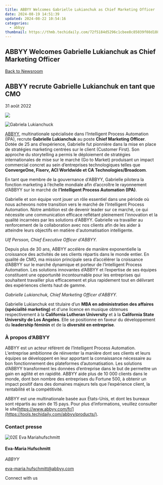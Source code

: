 ```yaml
---
title: ABBYY Welcomes Gabrielle Lukianchuk as Chief Marketing Officer
date: 2024-08-19 14:51:39
updated: 2024-08-22 10:54:16
categories:
  - abbyy
thumbnail: https://thmb.techidaily.com/72f5184d5296c1cbee8c85039f08d18862c38c7bcca88e3aaa3f5eb78673eb91.png
---
```


## ABBYY Welcomes Gabrielle Lukianchuk as Chief Marketing Officer

[Back to Newsroom](https://tools.techidaily.com/abbyy/products/)

## ABBYY recrute Gabrielle Lukianchuk en tant que CMO

31 août 2022

![](https://content.abbyy.com/-/media/project/abbyy/abbyy/branchtemplates/shutterstock_1272462163_1296-x-729.jpg?h=729&iar=0&w=1296)

![Gabriela Lukianchuck](https://static1.abbyy.com/abbyycommedia/35915/gabriela-lukianchuck.jpg) 

[ABBYY](https://tools.techidaily.com/abbyy/products/), multinationale spécialisée dans l’Intelligent Process Automation (IPA), recrute **Gabrielle Lukianchuk** au poste **Chief Marketing Officer**. Dotée de 25 ans d’expérience, Gabrielle fut pionnière dans la mise en place de stratégies marketing centrées sur le client (Customer First). Son approche du storytelling a permis le déploiement de stratégies internationales de mise sur le marché (Go to Market) produisant un impact commercial concret au sein d’entreprises technologiques telles que **ConvergeOne, Fiserv, ACI Worldwide et CA Technologies/Broadcom**.

En tant que membre de la gouvernance d'ABBYY, Gabrielle pilotera la fonction marketing à l’échelle mondiale afin d’accroître le rayonnement d’ABBYY sur le marché de **l’Intelligent Process Automation (IPA)**.

Gabrielle et son équipe vont jouer un rôle essentiel dans une période où nous achevons notre transition vers le marché de l’Intelligent Process Automation. Notre ambition est de devenir leader sur ce marché, ce qui nécessite une communication efficace reflétant pleinement l’innovation et la qualité incarnées par les solutions d'ABBYY. Gabrielle va travailler au renforcement de la collaboration avec nos clients afin de les aider à atteindre leurs objectifs en matière d'automatisation intelligente.

_Ulf Persson, Chief Executive Officer d'ABBYY._

Depuis plus de 30 ans, ABBYY accélère de manière exponentielle la croissance des activités de ses clients répartis dans le monde entier. En qualité de CMO, ma mission principale sera d’accélérer la croissance d’ABBYY sur le marché dynamique et porteur de l’Intelligent Process Automation. Les solutions innovantes d’ABBYY et l’expertise de ses équipes constituent une opportunité incontournable pour les entreprises qui souhaitent travailler plus efficacement et plus rapidement tout en délivrant des expériences clients haut de gamme.

_Gabrielle Lukianchuk, Chief Marketing Officer d'ABBYY._

Gabrielle Lukianchuk est titulaire d’un **MBA en administration des affaires (spécialité marketing)** et d'une licence en musique obtenues respectivement à la **California Lutheran University** et à la **California State University de Los Angeles**. Elle se positionne en faveur du développement du **leadership féminin** et de la **diversité en entreprise**.

### À propos d’ABBYY

ABBYY est un acteur référent de l’Intelligent Process Automation. L’entreprise ambitionne de réinventer la manière dont ses clients et leurs équipes se développent en leur apportant la connaissance nécessaire au bon fonctionnement des plateformes d’automatisation. Les solutions d’ABBYY transforment les données d’entreprise dans le but de permettre un gain en agilité et en rapidité. ABBYY aide plus de 10 000 clients dans le monde, dont bon nombre des entreprises du Fortune 500, à obtenir un impact positif dans des domaines majeurs tels que l’expérience client, la rentabilité et la compétitivité.

ABBYY est une multinationale basée aux États-Unis, et dont les bureaux sont répartis au sein de 15 pays. Pour plus d’informations, veuillez consulter le site[https://www.abbyy.com/fr/](https://tools.techidaily.com/abbyy/products/).

### Contact presse

![02E Eva Mariahufschmitt](https://static4.abbyy.com/abbyycommedia/23663/02e-eva-mariahufschmitt.png)

#### Eva-Maria Hufschmitt

_ABBYY_

[eva-maria.hufschmitt@abbyy.com](https://tools.techidaily.com/abbyy/products/) 

  
Connect with us

<ins class="adsbygoogle"
     style="display:block"
     data-ad-format="autorelaxed"
     data-ad-client="ca-pub-7571918770474297"
     data-ad-slot="1223367746"></ins>



<ins class="adsbygoogle"
     style="display:block"
     data-ad-client="ca-pub-7571918770474297"
     data-ad-slot="8358498916"
     data-ad-format="auto"
     data-full-width-responsive="true"></ins>
